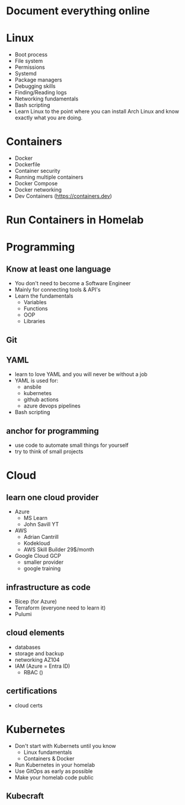 # Document everything online

# Linux
- Boot process
- File system
- Permissions
- Systemd
- Package managers
- Debugging skills
- Finding/Reading logs
- Networking fundamentals
- Bash scripting
- Learn Linux to the point where you can install Arch Linux and know exactly what you are doing.
# Containers
- Docker
- Dockerfile
- Container security
- Running multiple containers
- Docker Compose
- Docker networking
- Dev Containers (https://containers.dev)
# Run Containers in Homelab
# Programming
## Know at least one language
- You don't need to become a Software Engineer
- Mainly for connecting tools & API's
- Learn the fundamentals
	- Variables
	- Functions
	- OOP
	- Libraries
## Git
## YAML
- learn to love YAML and you will never be without a job
- YAML is used for:
	- ansbile
	- kubernetes
	- github actions
	- azure devops pipelines
- Bash scripting
## anchor for programming
- use code to automate small things for yourself
- try to think of small projects
# Cloud
## learn one cloud provider
- Azure
	- MS Learn
	- John Savill YT
- AWS
	- Adrian Cantrill
	- Kodekloud
	- AWS Skill Builder 29$/month
- Google Cloud GCP
	- smaller provider
	- google training
## infrastructure as code
- Bicep (for Azure)
- Terraform (everyone need to learn it)
- Pulumi
## cloud elements
- databases
- storage and backup
- networking AZ104
- IAM (Azure = Entra ID)
	- RBAC ()
## certifications
- cloud certs
# Kubernetes
- Don't start with Kubernets until you know
	- Linux fundamentals
	- Containers & Docker
- Run Kubernetes in your homelab
- Use GitOps as early as possible
- Make your homelab code public
## Kubecraft
